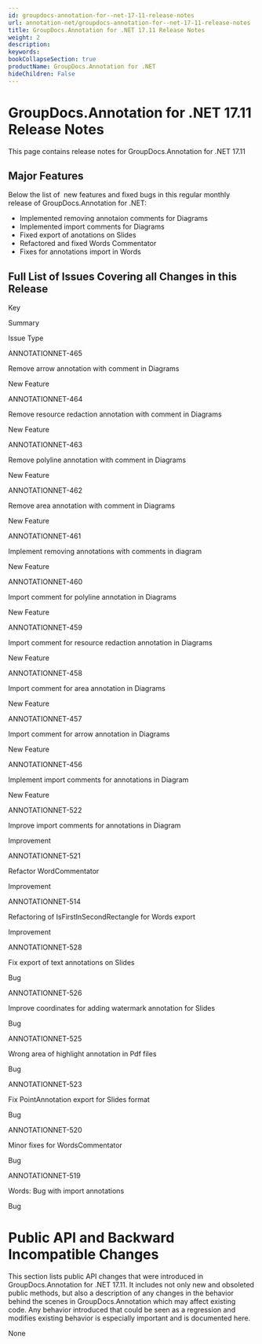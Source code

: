 ```yaml
---
id: groupdocs-annotation-for--net-17-11-release-notes
url: annotation-net/groupdocs-annotation-for--net-17-11-release-notes
title: GroupDocs.Annotation for .NET 17.11 Release Notes
weight: 2
description: 
keywords: 
bookCollapseSection: true
productName: GroupDocs.Annotation for .NET
hideChildren: False
---
```


# GroupDocs.Annotation for .NET 17.11 Release Notes


This page contains release notes for GroupDocs.Annotation for .NET 17.11

## Major Features

Below the list of  new features and fixed bugs in this regular monthly release of GroupDocs.Annotation for .NET:

*   Implemented removing annotaion comments for Diagrams
*   Implemented import comments for Diagrams
*   Fixed export of anotations on Slides
*   Refactored and fixed Words Commentator
*   Fixes for annotations import in Words

## Full List of Issues Covering all Changes in this Release

Key

Summary

Issue Type

ANNOTATIONNET-465

Remove arrow annotation with comment in Diagrams

New Feature

ANNOTATIONNET-464

Remove resource redaction annotation with comment in Diagrams

New Feature

ANNOTATIONNET-463

Remove polyline annotation with comment in Diagrams

New Feature

ANNOTATIONNET-462

Remove area annotation with comment in Diagrams

New Feature

ANNOTATIONNET-461

Implement removing annotations with comments in diagram

New Feature

ANNOTATIONNET-460

Import comment for polyline annotation in Diagrams

New Feature

ANNOTATIONNET-459

Import comment for resource redaction annotation in Diagrams

New Feature

ANNOTATIONNET-458

Import comment for area annotation in Diagrams

New Feature

ANNOTATIONNET-457

Import comment for arrow annotation in Diagrams

New Feature

ANNOTATIONNET-456

Implement import comments for annotations in Diagram

New Feature

ANNOTATIONNET-522

Improve import comments for annotations in Diagram

Improvement

ANNOTATIONNET-521

Refactor WordCommentator

Improvement

ANNOTATIONNET-514

Refactoring of IsFirstInSecondRectangle for Words export

Improvement

ANNOTATIONNET-528

Fix export of text annotations on Slides

Bug

ANNOTATIONNET-526

Improve coordinates for adding watermark annotation for Slides

Bug

ANNOTATIONNET-525

Wrong area of highlight annotation in Pdf files

Bug

ANNOTATIONNET-523

Fix PointAnnotation export for Slides format

Bug

ANNOTATIONNET-520

Minor fixes for WordsCommentator

Bug

ANNOTATIONNET-519

Words: Bug with import annotations

Bug

# Public API and Backward Incompatible Changes

This section lists public API changes that were introduced in GroupDocs.Annotation for .NET 17.11. It includes not only new and obsoleted public methods, but also a description of any changes in the behavior behind the scenes in GroupDocs.Annotation which may affect existing code. Any behavior introduced that could be seen as a regression and modifies existing behavior is especially important and is documented here.

None

